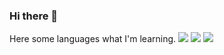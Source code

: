 ### Hi there 👋

Here some languages what I'm learning.
<img src="https://img.shields.io/badge/Html-E34F26?style=flat-square&logo=Html5&logoColor=white"/>
<img src="https://img.shields.io/badge/Javascript-F7DF1E?style=flat-square&logo=Javascript&logoColor=white"/>
<img src="https://img.shields.io/badge/Javascript-F7DF1E?style=flat-square&logo=Javascript&logoColor=white"/>
